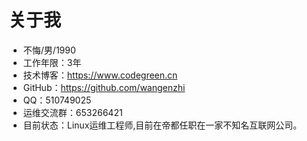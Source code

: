 # 关于我
* 不悔/男/1990
* 工作年限：3年
* 技术博客：https://www.codegreen.cn
* GitHub：https://github.com/wangenzhi
* QQ：510749025
* 运维交流群：653266421
* 目前状态：Linux运维工程师,目前在帝都任职在一家不知名互联网公司。



